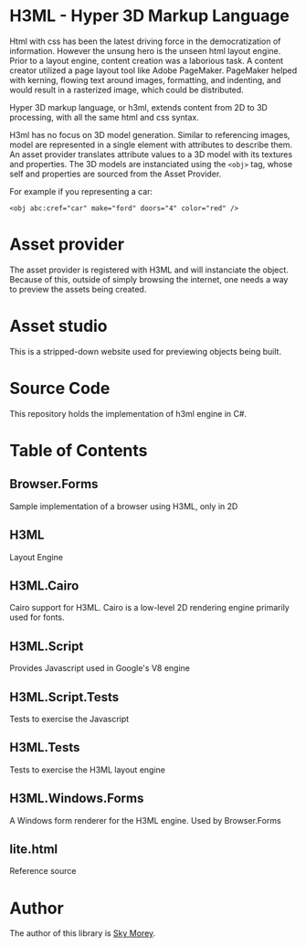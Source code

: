 # H3ML - Hyper 3D Markup Language

Html with css has been the latest driving force in the democratization of information. However the unsung hero is the unseen html layout engine. Prior to a layout engine, content creation was a laborious task. A content creator utilized a page layout tool like Adobe PageMaker. PageMaker helped with kerning, flowing text around images, formatting, and indenting, and would result in a rasterized image, which could be distributed.

Hyper 3D markup language, or h3ml, extends content from 2D to 3D processing, with all the same html and css syntax. 

H3ml has no focus on 3D model generation. Similar to referencing images, model are represented in a single element with attributes to describe them. An asset provider translates attribute values to a 3D model with its textures and properties. The 3D models are instanciated using the `<obj>` tag, whose self and properties are sourced from the Asset Provider.

For example if you representing a car:
```
<obj abc:cref="car" make="ford" doors="4" color="red" />
```

# Asset provider
The asset provider is registered with H3ML and will instanciate the object. Because of this, outside of simply browsing the internet, one needs a way to preview the assets being created. 

# Asset studio
This is a stripped-down website used for previewing objects being built.

# Source Code

This repository holds the implementation of h3ml engine in C#.

# Table of Contents

## Browser.Forms
Sample implementation of a browser using H3ML, only in 2D
## H3ML
Layout Engine
## H3ML.Cairo
Cairo support for H3ML. Cairo is a low-level 2D rendering engine primarily used for fonts.
## H3ML.Script
Provides Javascript used in Google's V8 engine
## H3ML.Script.Tests
Tests to exercise the Javascript
## H3ML.Tests
Tests to exercise the H3ML layout engine
## H3ML.Windows.Forms
A Windows form renderer for the H3ML engine. Used by Browser.Forms
## lite.html
Reference source

# Author

The author of this library is [Sky Morey](https://www.linkedin.com/in/sky-morey/).

